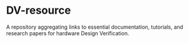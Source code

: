 # DV-resource
A repository aggregating links to essential documentation, tutorials, and research papers for hardware Design Verification.
